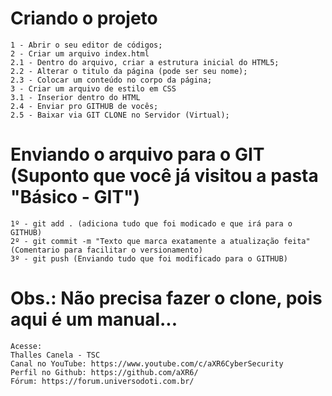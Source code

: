 # Criando o projeto
```
1 - Abrir o seu editor de códigos;
2 - Criar um arquivo index.html
2.1 - Dentro do arquivo, criar a estrutura inicial do HTML5;
2.2 - Alterar o titulo da página (pode ser seu nome);
2.3 - Colocar um conteúdo no corpo da página;
3 - Criar um arquivo de estilo em CSS
3.1 - Inserior dentro do HTML
2.4 - Enviar pro GITHUB de vocês;
2.5 - Baixar via GIT CLONE no Servidor (Virtual);
```

# Enviando o arquivo para o GIT (Suponto que você já visitou a pasta "Básico - GIT")
```
1º - git add . (adiciona tudo que foi modicado e que irá para o GITHUB)
2º - git commit -m "Texto que marca exatamente a atualização feita" (Comentario para facilitar o versionamento)
3º - git push (Enviando tudo que foi modificado para o GITHUB)
```

# Obs.: Não precisa fazer o clone, pois aqui é um manual...






```
Acesse:
Thalles Canela - TSC
Canal no YouTube: https://www.youtube.com/c/aXR6CyberSecurity
Perfil no Github: https://github.com/aXR6/
Fórum: https://forum.universodoti.com.br/
```